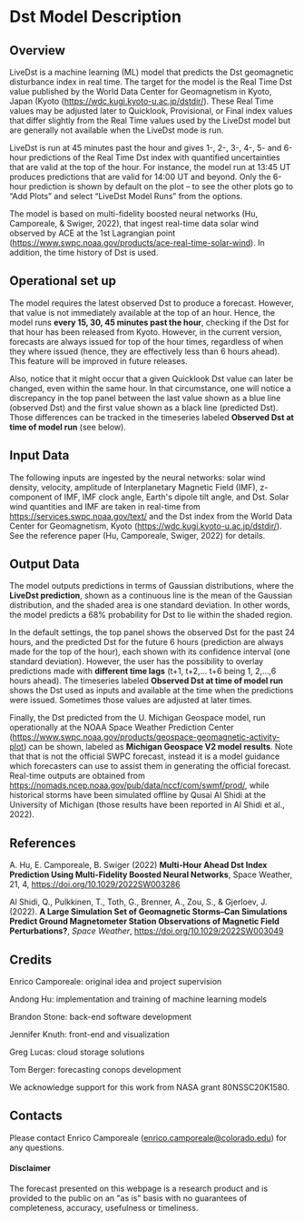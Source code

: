 # Dst Model Description

## Overview
LiveDst is a machine learning (ML) model that predicts the Dst geomagnetic disturbance index in real time. The target for the model is the Real Time Dst value published by the World Data Center for Geomagnetism in Kyoto, Japan (Kyoto (https://wdc.kugi.kyoto-u.ac.jp/dstdir/). These Real Time values may be adjusted later to Quicklook, Provisional, or Final index values that differ slightly from the Real Time values used by the LiveDst model but are generally not available when the LiveDst mode is run.
 
LiveDst is run at 45 minutes past the hour and gives 1-, 2-, 3-, 4-, 5- and 6-hour predictions of the Real Time Dst index with quantified uncertainties that are valid at the top of the hour. For instance, the model run at 13:45 UT produces predictions that are valid for 14:00 UT and beyond. Only the 6-hour prediction is shown by default on the plot – to see the other plots go to “Add Plots” and select “LiveDst Model Runs” from the options. 
 
The model is based on multi-fidelity boosted neural networks (Hu, Camporeale, & Swiger, 2022), that ingest real-time data solar wind observed by ACE at the 1st Lagrangian point (https://www.swpc.noaa.gov/products/ace-real-time-solar-wind). In addition, the time history of Dst is used.
 

## Operational set up
The model requires the latest observed Dst to produce a forecast. However, that value is not immediately available at the top of an hour. Hence, the model runs **every 15, 30, 45 minutes past the hour**, checking if the Dst for that hour has been released from Kyoto. However, in the current version, forecasts are always issued for top of the hour times, regardless of when they where issued (hence, they are effectively less than 6 hours ahead). This feature will be improved in future releases.

Also, notice that it might occur that a given Quicklook Dst value can later be changed, even within the same hour. In that circumstance, one will notice a discrepancy in the top panel between the last value shown as a blue line (observed Dst) and the first value shown as a black line (predicted Dst). Those differences can be tracked in the timeseries labeled **Observed Dst at time of model run** (see below).


## Input Data
The following inputs are ingested by the neural networks: solar wind density, velocity, amplitude of Interplanetary Magnetic Field (IMF), z-component of IMF, IMF clock angle, Earth's dipole tilt angle, and Dst. Solar wind quantities and IMF are taken in real-time from https://services.swpc.noaa.gov/text/ and the Dst index from the World Data Center for Geomagnetism, Kyoto (https://wdc.kugi.kyoto-u.ac.jp/dstdir/).
See the reference paper (Hu, Camporeale, Swiger, 2022) for details.


## Output Data
The model outputs predictions in terms of Gaussian distributions, where the **LiveDst prediction**, shown as a continuous line is the mean of the Gaussian distribution, and the shaded area is one standard deviation. In other words, the model predicts a 68% probability for Dst to lie within the shaded region.

In the default settings, the top panel shows the observed Dst for the past 24 hours, and the predicted Dst for the future 6 hours (prediction are always made for the top of the hour), each shown with its confidence interval (one standard deviation).
However, the user has the possibility to overlay predictions made with **different time lags** (t+1, t+2,... t+6 being 1, 2,...,6 hours ahead).
The timeseries labeled **Observed Dst at time of model run** shows the Dst used as inputs and available at the time when the predictions were issued. Sometimes those values are adjusted at later times.

Finally, the Dst predicted from the U. Michigan Geospace model, run operationally at the NOAA Space Weather Prediction Center (https://www.swpc.noaa.gov/products/geospace-geomagnetic-activity-plot) can be shown, labeled as **Michigan Geospace V2 model results**. Note that that is not the official SWPC forecast, instead it is a model guidance which forecasters can use to assist them in generating the official forecast. Real-time outputs are obtained from https://nomads.ncep.noaa.gov/pub/data/nccf/com/swmf/prod/, while historical storms have been simulated offline by Qusai Al Shidi at the University of Michigan (those results have been reported in Al Shidi et al., 2022).


<!--
### File Structure
Each hourly model run is stored in a separate NetCDF file. All times are in UTC.

**Coordinates:**
* `model_time` - Base time for the model run (top-of-hour; e.g. `2022-11-07T17:00:00`)
* `time` - Time tags for the output data points (e.g. `2022-11-07T18:00:00`)
* `calibration` - Calibration file key names (e.g. `'mean_std_delay1'`)
* `inputs` - Input dataset key names (e.g. `'dst'`)
* `models` - Sub-models that this model depended on (N/A)

**Data variables:**
* `dst` (time, model_time) - Predicted Dst value (e.g. `-94.86`) or input Dst (delta=`00:00:00`)
* `stddev` (time, model_time) - Standard deviation (e.g. `6.487`) or `0.0` if input Dst
* `delta` (time) - Time offset from model_time (e.g. `01:00:00`)
* `calibration_files` (calibration) - Calibration files used (e.g. `'mean_std_1_-90_6.h5'`)
* `input_files` (inputs, model_time) - Input files used / created (e.g.
    `'SpaceWeatherPortal_kyoto_dst_index_service_20221107T050000_27bbeacf_527bc3236f27.nc'`)
* `model_files` (models, model_time) - Sub-model output files used (N/A)
* `creation_time` (model_time) - File create time (e.g. `2022-11-15T21:34:54.573102`)
* `status` (model_time) - Model run quality flag (e.g. `16706` for generated new local output file)

**Attributes:**
* `name` - Name of the model (i.e. `DstModel`)
* `version` - Version of the model (e.g. `v0.0.2`)
* `frequency` - Frequency model output is generated at (e.g. `H` for hourly)
* `args_json` - Model configuration (e.g. `{"npredictions": 6, "boost_num": 6, "criteria": "resi_std...`)
* `status_string` - String representation of the model `status`
    (e.g. `WRITE_PASS|RECOVER_SKIP|GENERATE_PASS|EXISTING_NONE`)
* `model_run_tag` - Unique identifier appended to all input and output files associated with this model run
    (e.g. `1b75a5f048da`)


Example of a file opened and printed to console using the [Xarray](https://docs.xarray.dev/en/stable/index.html)
 Python library:
```text
Dimensions:            (model_time: 1, calibration: 90, inputs: 3, models: 0, time: 6)
Coordinates:
  * model_time         (model_time) datetime64[ns] 2022-11-07T17:00:00
  * inputs             (inputs) <U10 'dst' 'ace_mag' 'ace_plasma'
  * calibration        (calibration) <U27 'mean_std_delay1' 'param_std_per_delay1' ... 'param_dst_delay6_boost5'
  * models             (models) <U32
  * time               (time) datetime64[ns] 2022-11-07T18:00:00 2022-11-07T19:00:00 ... 2022-11-07T23:00:00
Data variables:
    status             (model_time) uint64 16706
    calibration_files  (calibration) <U37 'mean_std_1_-90_6.h5' ... 'params_new_6--90-49-5resi_std.pt'
    input_files        (inputs, model_time) <U83 'SpaceWeatherPortal_kyoto_dst_index_service_20221107T050000_27bbeacf...
    model_files        (models, model_time) <U32
    creation_time      (model_time) datetime64[ns] 2022-11-15T22:09:29.247773
    dst                (time, model_time) float64 -94.86 -102.9 -104.4 -105.1 -105.3 -105.5
    stddev             (time, model_time) float32 6.487 7.32 7.478 7.946 9.661 9.021
    delta              (time) timedelta64[ns] 01:00:00 02:00:00 03:00:00 04:00:00 05:00:00 06:00:00
Attributes:
    name:           DstModel
    version:        v0.0.2
    frequency:      H
    args_json:      {"npredictions": 6, "boost_num": 6, "criteria": "resi_std", "boost_method": "linear"}
    status_string:  WRITE_PASS|RECOVER_SKIP|GENERATE_PASS|EXISTING_NONE
    model_run_tag:  527bc3236f27
```

**File naming pattern:**
* `DstModel` - Model name
* `v0.0.2` - Model version
* `20031130T230000` - Model run time (top-of-hour; UTC)
* `1H` - Model run frequency
* `7d79096db134` - Unique model run identifier

Example: `DstModel_v0.0.2_20031130T230000_1H_7d79096db134.nc`

!-->
## References
A. Hu, E. Camporeale, B. Swiger (2022) **Multi-Hour Ahead Dst Index Prediction Using Multi-Fidelity Boosted Neural Networks**, Space Weather, 21, 4,  https://doi.org/10.1029/2022SW003286

Al Shidi, Q., Pulkkinen, T., Toth, G., Brenner, A., Zou, S., & Gjerloev, J. (2022). **A Large Simulation Set of Geomagnetic Storms–Can Simulations Predict Ground Magnetometer Station Observations of Magnetic Field Perturbations?**, *Space Weather*, https://doi.org/10.1029/2022SW003049

## Credits
Enrico Camporeale: original idea and project supervision

Andong Hu: implementation and training of machine learning models

Brandon Stone: back-end software development

Jennifer Knuth: front-end and visualization

Greg Lucas: cloud storage solutions

Tom Berger: forecasting conops development

We acknowledge support for this work from NASA grant 80NSSC20K1580.

## Contacts
Please contact Enrico Camporeale (enrico.camporeale@colorado.edu) for any questions.

#### Disclaimer
The forecast presented on this webpage is a research product and is provided to the public on an "as is" basis with no guarantees of completeness, accuracy, usefulness or timeliness.
